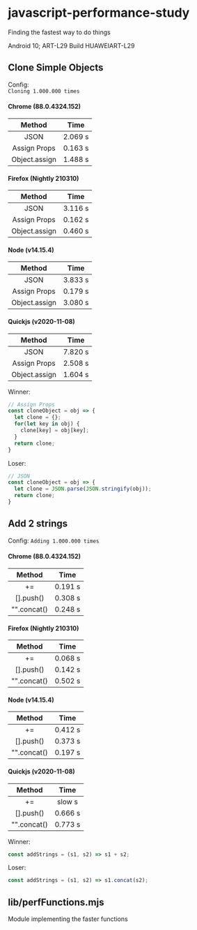 # javascript-performance-study
Finding the fastest way to do things

Android 10; ART-L29 Build HUAWEIART-L29

## Clone Simple Objects 
Config:  
```Cloning 1.000.000 times```  
  

#### Chrome (88.0.4324.152)   
|    Method     |     Time     |
| :-----------: | :----------:  |
|     JSON      |    2.069 s   |
| Assign Props  |    0.163 s   |
| Object.assign |    1.488 s   |

  

#### Firefox (Nightly 210310)  
|    Method     |     Time     |
| :-----------: | :----------: |
|     JSON      |    3.116 s   |
| Assign Props  |    0.162 s   |
| Object.assign |    0.460 s   |
  
  

#### Node (v14.15.4)   
|    Method     |     Time     |
| :-----------: | :----------: |
|     JSON      |    3.833 s   |
| Assign Props  |    0.179 s   |
| Object.assign |    3.080 s   |

#### Quickjs (v2020-11-08)  
|    Method     |     Time     |
| :-----------: | :----------: |
|     JSON      |    7.820 s   |
| Assign Props  |    2.508 s   |
| Object.assign |    1.604 s   |
  
  
  
Winner:
```js
// Assign Props
const cloneObject = obj => {
  let clone = {};
  for(let key in obj) {
    clone[key] = obj[key];
  }
  return clone;
}
```

Loser:
```js
// JSON
const cloneObject = obj => {
  let clone = JSON.parse(JSON.stringify(obj));
  return clone;
}
```

## Add 2 strings
Config: 
```Adding 1.000.000 times```  

#### Chrome (88.0.4324.152)
|    Method     |     Time     |
| :-----------: | :----------: |
|      +=       |    0.191 s   |
|   [].push()   |    0.308 s   |
|  "".concat()  |    0.248 s   |



#### Firefox (Nightly 210310)
|    Method     |     Time     |
| :-----------: | :----------: |
|      +=       |    0.068 s   |
|   [].push()   |    0.142 s   |
|  "".concat()  |    0.502 s   |



#### Node (v14.15.4)
|    Method     |     Time     |
| :-----------: | :----------: |
|      +=       |    0.412 s   |
|   [].push()   |    0.373 s   |
|  "".concat()  |    0.197 s   |

#### Quickjs (v2020-11-08)
|    Method     |     Time     |
| :-----------: | :----------: |
|      +=       |     slow s   |
|    [].push()  |    0.666 s   |
|  "".concat()  |    0.773 s   |

Winner:
```js
const addStrings = (s1, s2) => s1 + s2;
```

Loser:
```js
const addStrings = (s1, s2) => s1.concat(s2);
```


## lib/perfFunctions.mjs

Module implementing the faster functions
